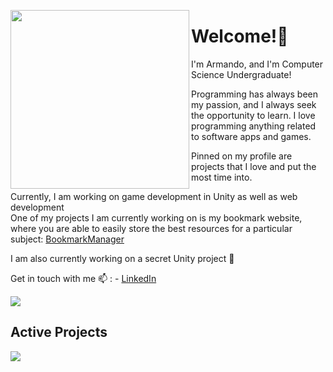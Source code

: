 <p float="left">
  <img src='https://user-images.githubusercontent.com/46937969/173175298-eaba40af-a47d-4140-95d0-599396cf6f66.jpg' width='286' align="left">
  <p float="left">

<h1>Welcome!🦉</h1>

I'm Armando, and I'm Computer Science Undergraduate!

Programming has always been my passion, and I always seek the opportunity to learn. I love programming anything related to software apps and games.

Pinned on my profile are projects that I love and put the most time into.

Currently, I am working on game development in Unity as well as web development <br> 
One of my projects I am currently working on is my bookmark website, where you are able to easily store the best resources for a particular subject: [BookmarkManager](https://github.com/armandorusso/BookmarkManager) <br>

I am also currently working on a secret Unity project 🌱 <br>

Get in touch with me 📫 :
    - [LinkedIn](https://www.linkedin.com/in/armando-russo-/)

<div>
    <img align="center" src="https://github-readme-stats.vercel.app/api?username=armandorusso&count_private=true&include_all_commits=true&show_icons=true&theme=tokyonight" />
  <h2>Active Projects </h2>
    <img align="center" src="https://github-readme-stats.vercel.app/api/pin/?username=armandorusso&repo=Assist&theme=tokyonight" />
</div>

<!--
Here are some ideas to get you started:

- 🔭 I’m currently working on ...
- 🌱 I’m currently learning ...
- 👯 I’m looking to collaborate on ...
- 🤔 I’m looking for help with ...
- 💬 Ask me about ...
- 📫 How to reach me: ...
- 😄 Pronouns: ...
- ⚡
<!--Check out my github-->


